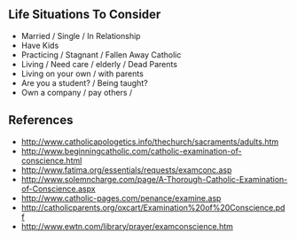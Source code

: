 Life Situations To Consider
-------------------------------------------------
* Married / Single / In Relationship
* Have Kids
* Practicing / Stagnant / Fallen Away Catholic
* Living / Need care / elderly / Dead Parents
* Living on your own / with parents
* Are you a student? / Being taught?
* Own a company / pay others /

References
---------------------------------------------------------
* http://www.catholicapologetics.info/thechurch/sacraments/adults.htm
* http://www.beginningcatholic.com/catholic-examination-of-conscience.html
* http://www.fatima.org/essentials/requests/examconc.asp
* http://www.solemncharge.com/page/A-Thorough-Catholic-Examination-of-Conscience.aspx
* http://www.catholic-pages.com/penance/examine.asp
* http://catholicparents.org/oxcart/Examination%20of%20Conscience.pdf
* http://www.ewtn.com/library/prayer/examconscience.htm
